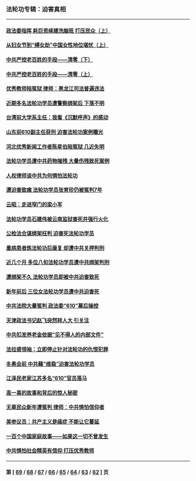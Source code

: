 ### 法轮功专辑：迫害真相
---
#### [政法委指挥 耗巨资续建洗脑班 打压民众（上）](../../pages/nf4379/n13636730.md?03130430) 
#### [从妇女节到“缚女劫”中国女性地位堪忧（上）](../../pages/nf4379/n13639944.md?03130430) 
#### [中共严控老百姓的手段——清零（下）](../../pages/nf4379/n13628364.md?03130430) 
#### [中共严控老百姓的手段——清零（上）](../../pages/nf4379/n13623997.md?03130430) 
#### [优秀教师陷冤狱 律师：黑龙江司法普遍违法](../../pages/nf4379/n13619136.md?03130430) 
#### [近期多名法轮功学员遭警察绑架后 下落不明](../../pages/nf4379/n13616482.md?03130430) 
#### [台湾前大学系主任：我看《沉默呼声》的感动](../../pages/nf4379/n13616864.md?03130430) 
#### [山东前610副主任获刑 迫害法轮功案例曝光](../../pages/nf4379/n13613775.md?03130430) 
#### [河北优秀新闻工作者陈星伯陷冤狱 几近失明](../../pages/nf4379/n13611204.md?03130430) 
#### [法轮功学员遭中共药物摧残 大量伤残致死案例](../../pages/nf4379/n13604789.md?03130430) 
#### [人权律师谈中共为何惧怕法轮功](../../pages/nf4379/n13601990.md?03130430) 
#### [遭迫害致瘫 法轮功学员张育珍仍被冤判7年](../../pages/nf4379/n13565875.md?03130430) 
#### [云昭：走进窄门的梁小军](../../pages/nf4379/n13605425.md?03130430) 
#### [法轮功学员石建伟被云南监狱害死并强行火化](../../pages/nf4379/n13599603.md?03130430) 
#### [公检法合谋绑架枉判 迫害死法轮功学员](../../pages/nf4379/n13596338.md?03130430) 
#### [重病患者炼法轮功后康复 却遭中共关押判刑](../../pages/nf4379/n13593948.md?03130430) 
#### [近几个月 多位八旬法轮功学员遭中共绑架判刑](../../pages/nf4379/n13591671.md?03130430) 
#### [遭绑架不久 法轮功学员即被中共迫害致死](../../pages/nf4379/n13587121.md?03130430) 
#### [新年前后 三位女法轮功学员遭中共迫害死](../../pages/nf4379/n13584573.md?03130430) 
#### [中共法院大量冤判 政法委“610”幕后操控](../../pages/nf4379/n13578342.md?03130430) 
#### [天津政法书记赵飞突然转人大 引关注](../../pages/nf4379/n13578965.md?03130430) 
#### [中共扣发养老金依据“见不得人的内部文件”](../../pages/nf4379/n13576363.md?03130430) 
#### [法拉盛领袖：立即停止针对法轮功的仇恨犯罪](../../pages/nf4379/n13575222.md?03130430) 
#### [冬奥会前 中共藉“维稳”迫害法轮功学员](../../pages/nf4379/n13570533.md?03130430) 
#### [江泽民老家江苏多名“610”官员落马](../../pages/nf4379/n13572920.md?03130430) 
#### [高一喜的故事和背后的惊人秘密](../../pages/nf4379/n13572834.md?03130430) 
#### [无辜民众新年遭冤判 律师：中共惧怕信仰者](../../pages/nf4379/n13568691.md?03130430) 
#### [美参议员：共产主义是癌症 不能让它蔓延](../../pages/nf4379/n13569660.md?03130430) 
#### [一百个中国家庭故事——如果这一切不曾发生](../../pages/nf4379/n13531687.md?03130430) 
#### [中共惧怕社会精英有信仰 打压优秀教师](../../pages/nf4379/n13563192.md?03130430) 

---
#### 第 [ [69](./69.md?03130430) / [68](./68.md?03130430) / [67](./67.md?03130430) / [66](./66.md?03130430) / [65](./65.md?03130430) / [64](./64.md?03130430) / [63](./63.md?03130430) / [62](./62.md?03130430) ] 页
